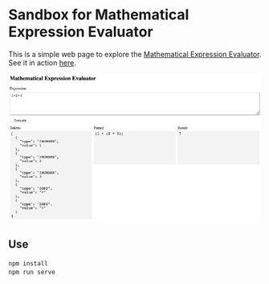 # Sandbox for Mathematical Expression Evaluator

This is a simple web page to explore the [Mathematical Expression Evaluator](https://github.com/silentmatt/expr-eval). See it in action [here](https://eliot-akira.github.io/expr-eval-sandbox).

![](expr-eval-sandbox.jpg)

## Use

```sh
npm install
npm run serve
```

